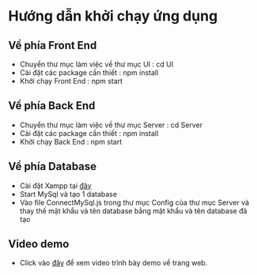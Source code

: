 # Hướng dẫn khởi chạy ứng dụng

## Về phía Front End
- Chuyển thư mục làm việc về thư mục  UI : cd UI
- Cài đặt các package cần thiết : npm install
- Khởi chạy Front End : npm start

## Về phía Back End
- Chuyển thư mục làm việc về thư mục Server : cd Server
- Cài đặt các package cần thiết : npm install
- Khởi chạy Back End : npm start

## Về phía Database
- Cài đặt Xampp tại [đây](https://www.apachefriends.org/download.html) 
- Start MySql và tạo 1 database
- Vào file ConnectMySql.js trong thư mục Config của thư mục Server và thay thế mật khẩu và tên database bằng mật khẩu và tên database đã tạo 

## Video demo
- Click vào [đây](https://youtu.be/1TtvfrVT1ns) để xem video trình bày demo về trang web.
